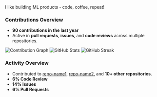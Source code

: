 I like building ML products - code, coffee, repeat!

### Contributions Overview
- **90 contributions in the last year**
- Active in **pull requests**, **issues**, and **code reviews** across multiple repositories.

![Contribution Graph](https://github-readme-activity-graph.cyclic.app/graph?username=enzofali&theme=github)
![GitHub Stats](https://github-readme-stats.vercel.app/api?username=enzofali&show_icons=true&count_private=true&theme=radical)
![GitHub Streak](https://streak-stats.demolab.com?user=enzofali&theme=radical)

### Activity Overview
- Contributed to [repo-name1](https://github.com/repo-name1), [repo-name2](https://github.com/repo-name2), and **10+ other repositories**.
- **6% Code Review**
- **14% Issues**
- **6% Pull Requests**
